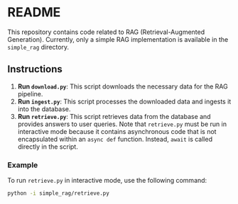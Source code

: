 # README

This repository contains code related to RAG (Retrieval-Augmented Generation). Currently, only a simple RAG implementation is available in the `simple_rag` directory.

## Instructions

1. **Run `download.py`**: This script downloads the necessary data for the RAG pipeline.
2. **Run `ingest.py`**: This script processes the downloaded data and ingests it into the database.
3. **Run `retrieve.py`**: This script retrieves data from the database and provides answers to user queries. Note that `retrieve.py` must be run in interactive mode because it contains asynchronous code that is not encapsulated within an `async def` function. Instead, `await` is called directly in the script.

### Example
To run `retrieve.py` in interactive mode, use the following command:

```bash
python -i simple_rag/retrieve.py
```